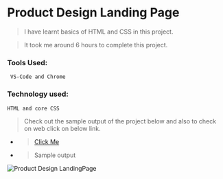 # Product Design Landing Page

> I have learnt basics of HTML and CSS in this project.

> It took me around 6 hours to complete this project.

### Tools Used:

     VS-Code and Chrome

### Technology used:

    HTML and core CSS

> Check out the sample output of the project below and also to check on web click on below link.

- > [Click Me](https://dynamic-raindrop-f26fad.netlify.app/)

- > Sample output

![Product Design LandingPage](https://user-images.githubusercontent.com/67215417/202188485-ff672520-5510-4a97-81aa-abca77f12231.png)
